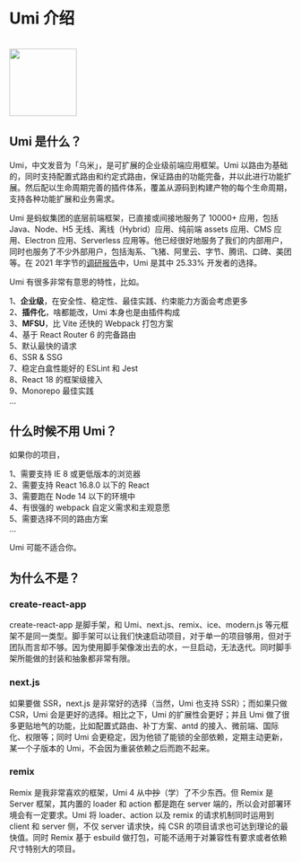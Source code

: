 # Umi 介绍

<br />
<img src="https://img.alicdn.com/tfs/TB1zomHwxv1gK0jSZFFXXb0sXXa-200-200.png" width="120" />

##  Umi 是什么？

Umi，中文发音为「乌米」，是可扩展的企业级前端应用框架。Umi 以路由为基础的，同时支持配置式路由和约定式路由，保证路由的功能完备，并以此进行功能扩展。然后配以生命周期完善的插件体系，覆盖从源码到构建产物的每个生命周期，支持各种功能扩展和业务需求。

Umi 是蚂蚁集团的底层前端框架，已直接或间接地服务了 10000+ 应用，包括 Java、Node、H5 无线、离线（Hybrid）应用、纯前端 assets 应用、CMS 应用、Electron 应用、Serverless 应用等。他已经很好地服务了我们的内部用户，同时也服务了不少外部用户，包括淘系、飞猪、阿里云、字节、腾讯、口碑、美团等。在 2021 年字节的[调研报告](https://zhuanlan.zhihu.com/p/403206195)中，Umi 是其中 25.33% 开发者的选择。

Umi 有很多非常有意思的特性，比如。

1、**企业级**，在安全性、稳定性、最佳实践、约束能力方面会考虑更多<br />
2、**插件化**，啥都能改，Umi 本身也是由插件构成<br />
3、**MFSU**，比 Vite 还快的 Webpack 打包方案<br />
4、基于 React Router 6 的完备路由<br />
5、默认最快的请求<br />
6、SSR & SSG<br />
7、稳定白盒性能好的 ESLint 和 Jest<br />
8、React 18 的框架级接入<br />
9、Monorepo 最佳实践<br />
...


## 什么时候不用 Umi？

如果你的项目，

1、需要支持 IE 8 或更低版本的浏览器<br />
2、需要支持 React 16.8.0 以下的 React<br />
3、需要跑在 Node 14 以下的环境中<br />
4、有很强的 webpack 自定义需求和主观意愿<br />
5、需要选择不同的路由方案<br />
...

Umi 可能不适合你。


## 为什么不是？

### create-react-app

create-react-app 是脚手架，和 Umi、next.js、remix、ice、modern.js 等元框架不是同一类型。脚手架可以让我们快速启动项目，对于单一的项目够用，但对于团队而言却不够。因为使用脚手架像泼出去的水，一旦启动，无法迭代。同时脚手架所能做的封装和抽象都非常有限。

### next.js

如果要做 SSR，next.js 是非常好的选择（当然，Umi 也支持 SSR）；而如果只做 CSR，Umi 会是更好的选择。相比之下，Umi 的扩展性会更好；并且 Umi 做了很多更贴地气的功能，比如配置式路由、补丁方案、antd 的接入、微前端、国际化、权限等；同时 Umi 会更稳定，因为他锁了能锁的全部依赖，定期主动更新，某一个子版本的 Umi，不会因为重装依赖之后而跑不起来。

### remix

Remix 是我非常喜欢的框架，Umi 4 从中<strike>抄</strike>（学）了不少东西。但 Remix 是 Server 框架，其内置的 loader 和 action 都是跑在 server 端的，所以会对部署环境会有一定要求。Umi 将 loader、action 以及 remix 的请求机制同时运用到 client 和 server 侧，不仅 server 请求快，纯 CSR 的项目请求也可达到理论的最快值。同时 Remix 基于 esbuild 做打包，可能不适用于对兼容性有要求或者依赖尺寸特别大的项目。

